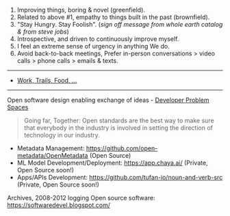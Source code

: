 1. Improving things, boring & novel (greenfield).
2. Related to above #1, empathy to things built in the past (brownfield).
3. "Stay Hungry. Stay Foolish". (_sign off message from whole earth catalog & from steve jobs_)
4. Introspective, and driven to continuously improve myself.
5. I feel an extreme sense of urgency in anything We do.
6. Avoid back-to-back meetings, Prefer in-person conversations > video calls > phone calls > emails & texts.

---

- [Work, Trails, Food, ...](https://github.com/ankumar/Fun-Stuff) 

---

Open software design enabling exchange of ideas - [Developer Problem Spaces](https://docs.google.com/document/d/1b36vcpRMI5aIp8N2j_cVvhiv8OwDRGDxPDr2bJzcCGA/edit?usp=sharing)

> Going far, Together: Open standards are the best way to make sure that everybody in the industry is involved in setting the direction of technology in our industry.
- Metadata Management: https://github.com/open-metadata/OpenMetadata (Open Source)
- ML Model Development/Deployment: https://app.chaya.ai/ (Private, Open Source soon!)
- Apps/APIs Development: https://github.com/tufan-io/noun-and-verb-src (Private, Open Source soon!)

Archives, 2008-2012 logging Open source software: https://softwaredevel.blogspot.com/ 
 
<!--
**ankumar/ankumar** is a ✨ _special_ ✨ repository because its `README.md` (this file) appears on your GitHub profile.

Here are some ideas to get you started:

- 🔭 I’m currently working on ...
- 🌱 I’m currently learning ...
- 👯 I’m looking to collaborate on ...
- 🤔 I’m looking for help with ...
- 💬 Ask me about ...
- 📫 How to reach me: ...
- 😄 Pronouns: ...
- ⚡ Fun fact: ...
-->
